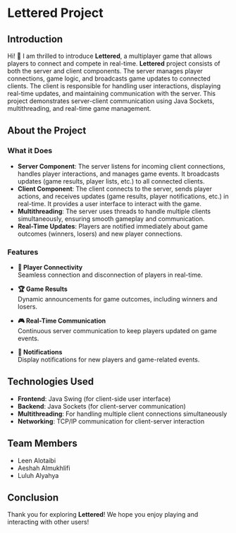 # Lettered Project

## Introduction
Hi! 👋 I am thrilled to introduce **Lettered**, a multiplayer game that allows players to connect and compete in real-time. **Lettered** project consists of both the server and client components. The server manages player connections, game logic, and broadcasts game updates to connected clients. The client is responsible for handling user interactions, displaying real-time updates, and maintaining communication with the server. This project demonstrates server-client communication using Java Sockets, multithreading, and real-time game management.

## About the Project

### What it Does
- **Server Component**: The server listens for incoming client connections, handles player interactions, and manages game events. It broadcasts updates (game results, player lists, etc.) to all connected clients.
- **Client Component**: The client connects to the server, sends player actions, and receives updates (game results, player notifications, etc.) in real-time. It provides a user interface to interact with the game.
- **Multithreading**: The server uses threads to handle multiple clients simultaneously, ensuring smooth gameplay and communication.
- **Real-Time Updates**: Players are notified immediately about game outcomes (winners, losers) and new player connections.

### Features
- **🔗 Player Connectivity**  
  Seamless connection and disconnection of players in real-time.

- **🏆 Game Results**  
  Dynamic announcements for game outcomes, including winners and losers.

- **🎮 Real-Time Communication**  
  Continuous server communication to keep players updated on game events.

- **🔔 Notifications**  
  Display notifications for new players and game-related events.

## Technologies Used
- **Frontend**: Java Swing (for client-side user interface)
- **Backend**: Java Sockets (for client-server communication)
- **Multithreading**: For handling multiple client connections simultaneously
- **Networking**: TCP/IP communication for client-server interaction


## Team Members
- Leen Alotaibi
- Aeshah Almukhlifi
- Luluh Alyahya

## Conclusion
Thank you for exploring **Lettered**! We hope you enjoy playing and interacting with other users! 

